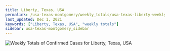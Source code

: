 ```yaml
---
title: Liberty, Texas, USA
permalink: /usa-texas-montgomery/weekly_totals/usa-texas-liberty-weekly_totals.html
last_updated: Dec 1, 2021
keywords: ["Liberty, Texas, USA", "weekly totals"]
sidebar: usa-texas-montgomery_sidebar
---
```


![Weekly Totals of Confirmed Cases for Liberty, Texas, USA](/covid_tracker/images/graphs/usa-texas-liberty-weekly_totals_graph.png)
